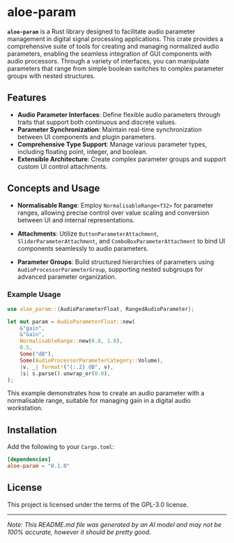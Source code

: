 # aloe-param

**`aloe-param`** is a Rust library designed to facilitate audio parameter management in digital signal processing applications. This crate provides a comprehensive suite of tools for creating and managing normalized audio parameters, enabling the seamless integration of GUI components with audio processors. Through a variety of interfaces, you can manipulate parameters that range from simple boolean switches to complex parameter groups with nested structures.

## Features

- **Audio Parameter Interfaces**: Define flexible audio parameters through traits that support both continuous and discrete values.
- **Parameter Synchronization**: Maintain real-time synchronization between UI components and plugin parameters.
- **Comprehensive Type Support**: Manage various parameter types, including floating point, integer, and boolean.
- **Extensible Architecture**: Create complex parameter groups and support custom UI control attachments.

## Concepts and Usage

- **Normalisable Range**: Employ `NormalisableRange<f32>` for parameter ranges, allowing precise control over value scaling and conversion between UI and internal representations.

- **Attachments**: Utilize `ButtonParameterAttachment`, `SliderParameterAttachment`, and `ComboBoxParameterAttachment` to bind UI components seamlessly to audio parameters.

- **Parameter Groups**: Build structured hierarchies of parameters using `AudioProcessorParameterGroup`, supporting nested subgroups for advanced parameter organization.

### Example Usage

```rust
use aloe_param::{AudioParameterFloat, RangedAudioParameter};

let mut param = AudioParameterFloat::new(
    &"gain",
    &"Gain",
    NormalisableRange::new(0.0, 1.0),
    0.5,
    Some("dB"),
    Some(AudioProcessorParameterCategory::Volume),
    |v, _| format!("{:.2} dB", v),
    |s| s.parse().unwrap_or(0.0),
);
```

This example demonstrates how to create an audio parameter with a normalisable range, suitable for managing gain in a digital audio workstation.

## Installation

Add the following to your `Cargo.toml`:

```toml
[dependencies]
aloe-param = "0.1.0"
```

## License

This project is licensed under the terms of the GPL-3.0 license.

---
*Note: This README.md file was generated by an AI model and may not be 100% accurate, however it should be pretty good.*